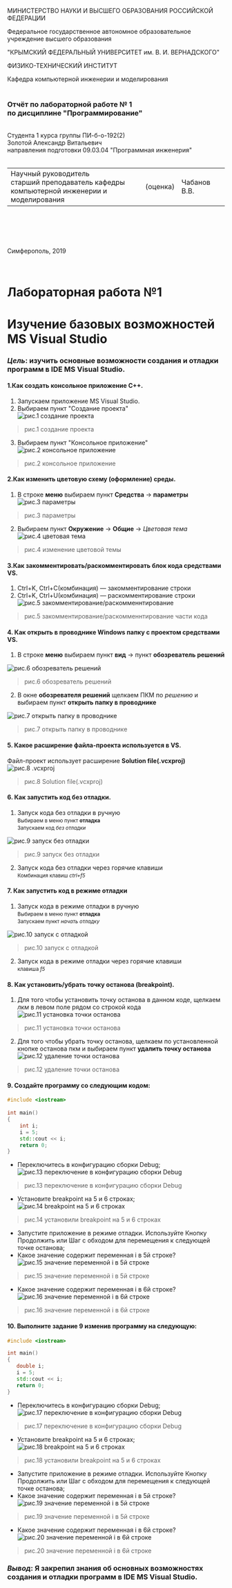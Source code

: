 МИНИСТЕРСТВО НАУКИ  И ВЫСШЕГО ОБРАЗОВАНИЯ РОССИЙСКОЙ ФЕДЕРАЦИИ  

Федеральное государственное автономное образовательное учреждение высшего образования  

"КРЫМСКИЙ ФЕДЕРАЛЬНЫЙ УНИВЕРСИТЕТ им. В. И. ВЕРНАДСКОГО"  

ФИЗИКО-ТЕХНИЧЕСКИЙ ИНСТИТУТ  

Кафедра компьютерной инженерии и моделирования
<br/><br/>
### Отчёт по лабораторной работе № 1<br/> по дисциплине "Программирование"
<br/>
​Cтудента 1 курса группы ПИ-б-о-192(2)<br/>
Золотой Александр Витальевич<br/>
направления подготовки 09.03.04 "Программная инженерия"  
<br/>


<br/>
<table>

<tr><td>Научный руководитель<br/> старший преподаватель кафедры<br/> компьютерной инженерии и моделирования</td>

<td>(оценка)</td>

<td>Чабанов В.В.</td>

</tr>

</table>

<br/><br/>

​

Симферополь, 2019

<br/>

# Лабораторная работа №1

# Изучение базовых возможностей MS Visual Studio

### ***Цель***: изучить основные возможности создания и отладки программ в IDE MS Visual Studio.

#### 1.Как создать консольное приложение С++.<br/>
1. Запускаем приложение MS Visual Studio.  
2. Выбираем пункт "Создание проекта" <br/>
![рис.1 создание проекта](img/1.jpg "рис.1 создание проекта")
>рис.1 создание проекта

3. Выбираем пункт "Консольное приложение"<br/>
![рис.2 консольное приложение](img/2.png "рис.2 консольное приложение")
>рис.2 консольное приложение

#### 2.Как изменить цветовую схему (оформление) среды.<br/>
1. В строке **меню** выбираем пункт **Средства** -> **параметры**  <br/>
 ![рис.3 параметры](img/3.png "рис.3 параметры")
 > рис.3 параметры
 2. Выбираем пункт **Окружение** -> **Общие** -> *Цветовая тема*<br/>
 ![рис.4 цветовая тема](img/4.png "рис.4 тема")
 > рис.4 изменение цветовой темы

 #### 3.Как закомментировать/раскомментировать блок кода средствами VS. <br/>
1.  Ctrl+K, Ctrl+C(комбинация) — закомментирование строки<br/>
2. Ctrl+K, Ctrl+U(комбинация) — раскомментирование строки<br/>
 ![рис.5 закомментирование/раскомменнтирование](img/5.png "рис.5 закомментирование/раскомменнтирование")
 > рис.5 закомментирование/раскомменнтирование части кода
 #### 4. Как открыть в проводнике Windows папку с проектом средствами VS.<br/>
  1. В строке **меню** выбираем пункт **вид** -> пункт **обозреватель решений** <br/> 

 ![рис.6 обозреватель решений](img/14.png "рис.6 обозреватель решений")
 > рис.6 обозреватель решений

 2. В окне **обозревателя решений** щелкаем ПКМ по *решению* и выбираем пункт **открыть папку в проводнике**<br/>

 ![рис.7 открыть папку в проводнике](img/14_1.png "рис.7 открыть папку в проводнике")
 > рис.7 открыть папку в проводнике  <br/>
 #### 5. Какое расширение файла-проекта используется в VS.
 Файл-проект использует расширение **Solution file(.vcxproj)**<br/>
 ![рис.8 .vcxproj](img/6_4.png "рис.8 .vcxproj")
 > рис.8 Solution file(.vcxproj)
 #### 6. Как запустить код без отладки.
 1. Запуск кода без отладки в ручную<br/>
<small>Выбираем в меню пункт **отладка**</small><br/>
<small>Запускаем код *без отладки*</small><br/>

 ![рис.9 запуск без отладки](img/7.png "рис.9 запуск без отладки")
 > рис.9 запуск без отладки
 2. Запуск кода без отладки через горячие клавиши<br/>
 <small>Комбинация клавиш *ctrl+f5*</small><br/>

 #### 7. Как запустить код в режиме отладки
 1. Запуск кода в режиме отладки в ручную<br/>
 <small>Выбираем в меню пункт **отладка**</small><br/>
 <small>Запускаем пункт *начать отладку*</small><br/>

 ![рис.10 запуск с отладкой](img/8.png "рис.10 запуск с отладкой")
 > рис.10 запуск с отладкой
2. Запуск кода в режиме отладки через горячие клавиши<br/>
 <small>клавиша *f5*</small><br/>

 #### 8. Как установить/убрать точку останова (breakpoint).
 1. Для того чтобы установить точку останова в данном коде, щелкаем *лкм* в левом поле рядом со строкой кода<br/>
![рис.11 установка точки останова](img/9.png "рис.11 установка точки останова")
 > рис.11 установка точки останова
 2. Для того чтобы убрать точку останова, щелкаем по установленной кнопке останова пкм и выбираем пункт **удалить точку останова**<br/>
 ![рис.12 удаление точки останова](img/9_1.png "рис.12 удаление точки останова")
 > рис.12 удаление точки останова

 #### 9. Создайте программу со следующим кодом:
```cpp
#include <iostream>
​
int main() 
{
    int i;
    i = 5;
    std::cout << i;
    return 0;
}
```
* Переключитесь в конфигурацию сборки Debug;<br/>
![рис.13 переключение в конфигурацию сборки Debug](img/10.png "рис.13 переключение в конфигурацию сборки Debug")
 > рис.13 переключение в конфигурацию сборки Debug
 * Установите breakpoint на 5 и 6 строках;<br/>
 ![рис.14 breakpoint на 5 и 6 строках](img/10_1.png "рис.14 breakpoint на 5 и 6 строках")
 > рис.14 установили breakpoint на 5 и 6 строках
 * Запустите приложение в режиме отладки. Используйте Кнопку Продолжить или Шаг с обходом для перемещения к следующей точке останова;
* Какое значение содержит переменная i в 5й строке?<br/>
![рис.15 значение переменной i в 5й строке](img/11.png "рис.15 значение переменной i в 5й строке")
 > рис.15 значение переменной i в 5й строке
* Какое значение содержит переменная i в 6й строке?<br/>
![рис.16 значение переменной i в 6й строке](img/11_1.png "рис.16 значение переменной i в 6й строке")
 > рис.16 значение переменной i в 6й строке

 #### 10. Выполните задание 9 изменив программу на следующую:
 ```cpp
 #include <iostream>

int main() 
{
    double i;
    i = 5;
    std::cout << i;
    return 0;
}
```
* Переключитесь в конфигурацию сборки Debug;<br/>
![рис.17 переключение в конфигурацию сборки Debug](img/12_1.png "рис.17 переключение в конфигурацию сборки Debug")
 > рис.17 переключение в конфигурацию сборки Debug
 * Установите breakpoint на 5 и 6 строках;<br/>
 ![рис.18 breakpoint на 5 и 6 строках](img/12_2.png "рис.18 breakpoint на 5 и 6 строках")
 > рис.18 установили breakpoint на 5 и 6 строках
  * Запустите приложение в режиме отладки. Используйте Кнопку Продолжить или Шаг с обходом для перемещения к следующей точке останова;
* Какое значение содержит переменная i в 5й строке?<br/>
![рис.19 значение переменной i в 5й строке](img/13.png "рис.19 значение переменной i в 5й строке")
 > рис.19 значение переменной i в 5й строке
* Какое значение содержит переменная i в 6й строке?<br/>
![рис.20 значение переменной i в 6й строке](img/13_1.png "рис.20 значение переменной i в 6й строке")
 > рис.20 значение переменной i в 6й строке

 ### ***Вывод***:  Я закрепил знания об основных возможностях создания и отладки программ в IDE MS Visual Studio.
